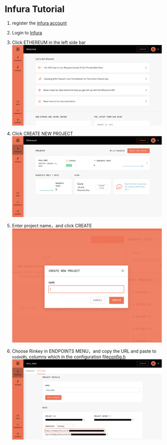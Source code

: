 # Infura Tutorial

1. register the [infura account](https://infura.io/register)

2. Login to [Infura](https://infura.io/login)

3. Click ETHEREUM in the left side bar
   ![](./image/ethereum.png)

4. Click CREATE NEW PROJECT
   ![](./image/create_new_project.png)

5. Enter project name，and click CREATE
   ![](./image/enter_project_name.png)

6. Choose Rinkey in ENDPOINTS MENU，and copy the URL and paste to `nodeURL` columns which in the configuration file[config.h](../example/spo-client-example/config.h)
   ![](./image/copy_url.png)
